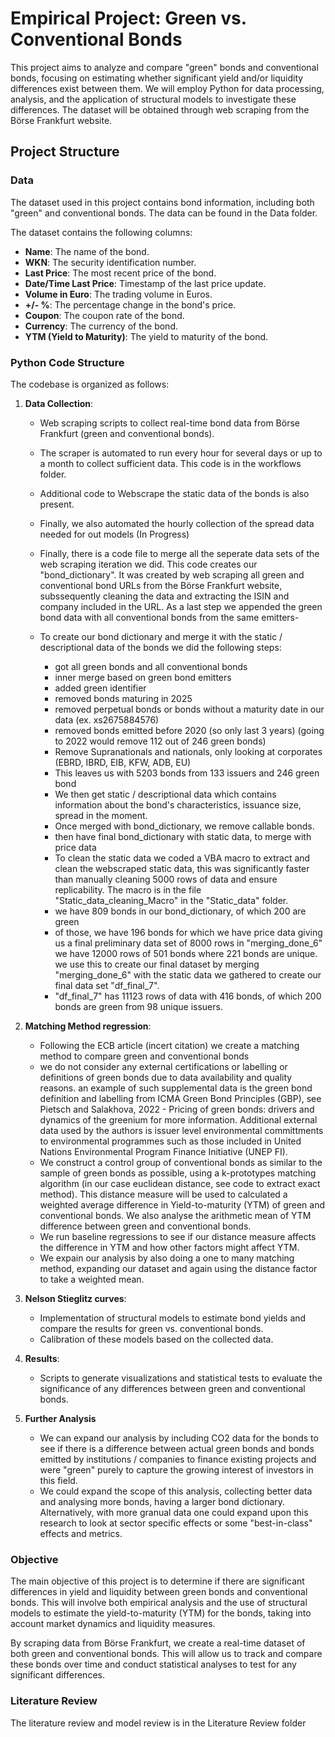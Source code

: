 # Empirical Project: Green vs. Conventional Bonds

This project aims to analyze and compare "green" bonds and conventional bonds, focusing on estimating whether significant yield and/or liquidity differences exist between them. We will employ Python for data processing, analysis, and the application of structural models to investigate these differences. The dataset will be obtained through web scraping from the Börse Frankfurt website.

## Project Structure

### Data

The dataset used in this project contains bond information, including both "green" and conventional bonds. The data can be found in the Data folder.

The dataset contains the following columns:
- **Name**: The name of the bond.
- **WKN**: The security identification number.
- **Last Price**: The most recent price of the bond.
- **Date/Time Last Price**: Timestamp of the last price update.
- **Volume in Euro**: The trading volume in Euros.
- **+/- %**: The percentage change in the bond's price.
- **Coupon**: The coupon rate of the bond.
- **Currency**: The currency of the bond.
- **YTM (Yield to Maturity)**: The yield to maturity of the bond.

### Python Code Structure

The codebase is organized as follows:

1. **Data Collection**: 
   - Web scraping scripts to collect real-time bond data from Börse Frankfurt (green and conventional bonds).
   - The scraper is automated to run every hour for several days or up to a month to collect sufficient data. This code is in the workflows folder.
   - Additional code to Webscrape the static data of the bonds is also present.
   - Finally, we also automated the hourly collection of the spread data needed for out models (In Progress)
   - Finally, there is a code file to merge all the seperate data sets of the web scraping iteration we did. This code creates our "bond_dictionary". It was created by web scraping all green and conventional bond URLs from the Börse Frankfurt website, subssequently cleaning the data and extracting the ISIN and company included in the URL. As a last step we appended the green bond data with all conventional bonds from the same emitters-

   - To create our bond dictionary and merge it with the static / descriptional data of the bonds we did the following steps:
      - got all green bonds and all conventional bonds
      - inner merge based on green bond emitters
      -   added green identifier
      -   removed bonds maturing in 2025
      -   removed perpetual bonds or bonds without a maturity date in our data (ex. xs2675884576)
      -   removed bonds emitted before 2020 (so only last 3 years) (going to 2022 would remove 112 out of 246 green bonds)
      -   Remove Supranationals and nationals, only looking at corporates (EBRD, IBRD, EIB, KFW, ADB, EU)
      -   This leaves us with 5203 bonds from 133 issuers and 246 green bond   
      -   We then get static / descriptional data which contains information about the bond's characteristics, issuance size, spread in the moment.
      -   Once merged with bond_dictionary, we remove callable bonds.
      -   then have final bond_dictionary with static data, to merge with price data
      -   To clean the static data we coded a VBA macro to extract and clean the webscraped static data, this was significantly faster than manually cleaning 5000 rows of data and ensure replicability. The macro is in the file "Static_data_cleaning_Macro" in the "Static_data" folder.
      -   we have 809 bonds in our bond_dictionary, of which 200 are green
      -   of those, we have 196 bonds for which we have price data giving us a final preliminary data set of 8000 rows
in "merging_done_6" we have 12000 rows of 501 bonds where 221 bonds are unique. we use this to create our final dataset by merging "merging_done_6" with the static data we gathered to create our final data set "df_final_7".
      - "df_final_7" has 11123 rows of data with 416 bonds, of which 200 bonds are green from 98 unique issuers.

3. **Matching Method regression**:
      - Following the ECB article (incert citation) we create a matching method to compare green and conventional bonds
      - we do not consider any external certifications or labelling or definitions of green bonds due to data availability and quality reasons. an example of such supplemental data is the green bond definition and labelling from ICMA Green Bond Principles (GBP), see Pietsch and Salakhova, 2022 - Pricing of green bonds: drivers and dynamics of the greenium for more information. Additional external data used by the authors is issuer level environmental committments to environmental programmes such as those included in United Nations Environmental Program Finance Initiative (UNEP FI).   
      - We construct a control group of conventional bonds as similar to the sample of green bonds as possible, using a k-prototypes matching algorithm (in our case euclidean distance, see code to extract exact method). This distance measure will be used to calculated a weighted average difference in Yield-to-maturity (YTM) of green and conventional bonds. We also analyse the arithmetic mean of YTM difference between green and conventional bonds.
      - We run baseline regressions to see if our distance measure affects the difference in YTM and how other factors might affect YTM.
      - We expain our analysis by also doing a one to many matching method, expanding our dataset and again using the distance factor to take a weighted mean.

5. **Nelson Stieglitz curves**:
   - Implementation of structural models to estimate bond yields and compare the results for green vs. conventional bonds.
   - Calibration of these models based on the collected data.  

6. **Results**:
   - Scripts to generate visualizations and statistical tests to evaluate the significance of any differences between green and conventional bonds.
  
7. **Further Analysis**
   - We can expand our analysis by including CO2 data for the bonds to see if there is a difference between actual green bonds and bonds emitted by institutions / companies to finance existing projects and were "green" purely to capture the growing interest of investors in this field.
   - We could expand the scope of this analysis, collecting better data and analysing more bonds, having a larger bond dictionary. Alternatively, with more granual data one could expand upon this research to look at sector specific effects or some "best-in-class" effects and metrics.

### Objective

The main objective of this project is to determine if there are significant differences in yield and liquidity between green bonds and conventional bonds. This will involve both empirical analysis and the use of structural models to estimate the yield-to-maturity (YTM) for the bonds, taking into account market dynamics and liquidity measures.

By scraping data from Börse Frankfurt, we create a real-time dataset of both green and conventional bonds. This will allow us to track and compare these bonds over time and conduct statistical analyses to test for any significant differences.

### Literature Review

The literature review and model review is in the Literature Review folder
